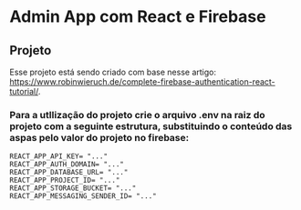 # Admin App com React e Firebase

## Projeto

Esse projeto está sendo criado com base nesse artigo: https://www.robinwieruch.de/complete-firebase-authentication-react-tutorial/.

### Para a utllização do projeto crie o arquivo .env na raiz do projeto com a seguinte estrutura, substituindo o conteúdo das aspas pelo valor do projeto no firebase:

```
REACT_APP_API_KEY= "..."
REACT_APP_AUTH_DOMAIN= "..."
REACT_APP_DATABASE_URL= "..."
REACT_APP_PROJECT_ID= "..."
REACT_APP_STORAGE_BUCKET= "..."
REACT_APP_MESSAGING_SENDER_ID= "..."
```